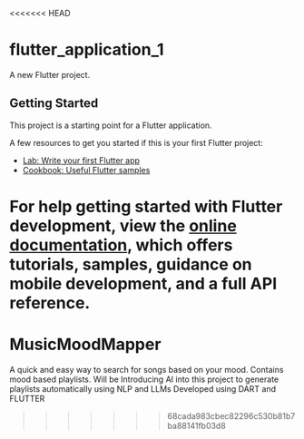 <<<<<<< HEAD
# flutter_application_1

A new Flutter project.

## Getting Started

This project is a starting point for a Flutter application.

A few resources to get you started if this is your first Flutter project:

- [Lab: Write your first Flutter app](https://docs.flutter.dev/get-started/codelab)
- [Cookbook: Useful Flutter samples](https://docs.flutter.dev/cookbook)

For help getting started with Flutter development, view the
[online documentation](https://docs.flutter.dev/), which offers tutorials,
samples, guidance on mobile development, and a full API reference.
=======
# MusicMoodMapper
A quick and easy way to search for songs based on your mood. Contains mood based playlists.
Will be Introducing AI into this project to generate playlists automatically using NLP and LLMs
Developed using DART and FLUTTER

>>>>>>> 68cada983cbec82296c530b81b7ba88141fb03d8
